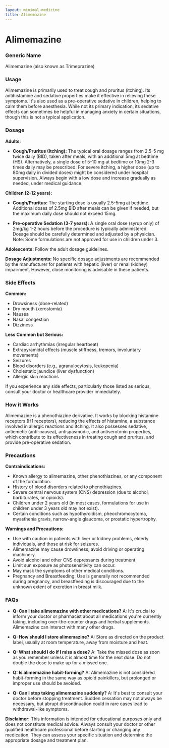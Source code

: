```yaml
---
layout: minimal-medicine
title: Alimemazine
---
```


# Alimemazine
### Generic Name
Alimemazine (also known as Trimeprazine)

### Usage
Alimemazine is primarily used to treat cough and pruritus (itching).  Its antihistamine and sedative properties make it effective in relieving these symptoms.  It's also used as a pre-operative sedative in children, helping to calm them before anesthesia.  While not its primary indication, its sedative effects can sometimes be helpful in managing anxiety in certain situations, though this is not a typical application.

### Dosage
**Adults:**

* **Cough/Pruritus (Itching):**  The typical oral dosage ranges from 2.5-5 mg twice daily (BID), taken after meals, with an additional 5mg at bedtime (HS). Alternatively, a single dose of 5-10 mg at bedtime or 10mg 2-3 times daily may be prescribed. For severe itching, a higher dose (up to 80mg daily in divided doses) might be considered under hospital supervision.  Always begin with a low dose and increase gradually as needed, under medical guidance.


**Children (2-12 years):**

* **Cough/Pruritus:**  The starting dose is usually 2.5-5mg at bedtime.  Additional doses of 2.5mg BID after meals can be given if needed, but the maximum daily dose should not exceed 15mg.

* **Pre-operative Sedation (3-7 years):** A single oral dose (syrup only) of 2mg/kg 1-2 hours before the procedure is typically administered.  Dosage should be carefully determined and adjusted by a physician.  Note: Some formulations are not approved for use in children under 3.

**Adolescents:** Follow the adult dosage guidelines.

**Dosage Adjustments:**  No specific dosage adjustments are recommended by the manufacturer for patients with hepatic (liver) or renal (kidney) impairment.  However, close monitoring is advisable in these patients.

### Side Effects
**Common:**

* Drowsiness (dose-related)
* Dry mouth (xerostomia)
* Nausea
* Nasal congestion
* Dizziness

**Less Common but Serious:**

* Cardiac arrhythmias (irregular heartbeat)
* Extrapyramidal effects (muscle stiffness, tremors, involuntary movements)
* Seizures
* Blood disorders (e.g., agranulocytosis, leukopenia)
* Cholestatic jaundice (liver dysfunction)
* Allergic skin reactions

If you experience any side effects, particularly those listed as serious, consult your doctor or healthcare provider immediately.

### How it Works
Alimemazine is a phenothiazine derivative. It works by blocking histamine receptors (H1 receptors), reducing the effects of histamine, a substance involved in allergic reactions and itching.  It also possesses sedative, antiemetic (anti-nausea), antispasmodic, and antiserotonin properties, which contribute to its effectiveness in treating cough and pruritus, and provide pre-operative sedation.

### Precautions
**Contraindications:**

* Known allergy to alimemazine, other phenothiazines, or any component of the formulation.
* History of blood disorders related to phenothiazines.
* Severe central nervous system (CNS) depression (due to alcohol, barbiturates, or opioids).
* Children under 2 years old (in most cases, formulations for use in children under 3 years old may not exist).
* Certain conditions such as hypothyroidism, pheochromocytoma, myasthenia gravis, narrow-angle glaucoma, or prostatic hypertrophy.

**Warnings and Precautions:**

* Use with caution in patients with liver or kidney problems, elderly individuals, and those at risk for seizures.
* Alimemazine may cause drowsiness; avoid driving or operating machinery.
* Avoid alcohol and other CNS depressants during treatment.
* Limit sun exposure as photosensitivity can occur.
* May mask the symptoms of other medical conditions.
* Pregnancy and Breastfeeding: Use is generally not recommended during pregnancy, and breastfeeding is discouraged due to the unknown extent of excretion in breast milk.


### FAQs

* **Q: Can I take alimemazine with other medications?** A: It's crucial to inform your doctor or pharmacist about all medications you're currently taking, including over-the-counter drugs and herbal supplements. Alimemazine can interact with many other drugs.

* **Q: How should I store alimemazine?** A: Store as directed on the product label, usually at room temperature, away from moisture and heat.

* **Q:  What should I do if I miss a dose?** A: Take the missed dose as soon as you remember unless it is almost time for the next dose.  Do not double the dose to make up for a missed one.

* **Q: Is alimemazine habit-forming?** A: Alimemazine is not considered habit-forming in the same way as opioid painkillers, but prolonged or improper use should be avoided.

* **Q: Can I stop taking alimemazine suddenly?** A: It's best to consult your doctor before stopping treatment.  Sudden cessation may not always be necessary, but abrupt discontinuation could in rare cases lead to withdrawal-like symptoms.

**Disclaimer:** This information is intended for educational purposes only and does not constitute medical advice. Always consult your doctor or other qualified healthcare professional before starting or changing any medication.  They can assess your specific situation and determine the appropriate dosage and treatment plan.
